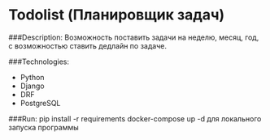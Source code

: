 # Todolist (Планировщик задач)

###Description:
Возможность поставить задачи на неделю, месяц, год, с возможностью ставить
дедлайн по задаче.

###Technologies:
- Python
- Django
- DRF
- PostgreSQL

###Run:
pip install -r requirements
docker-compose up -d для локального запуска программы
